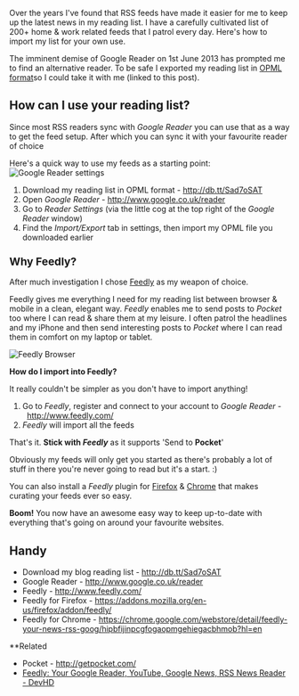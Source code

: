 
<div>

Over the years I've found that RSS feeds have made it easier for me to
keep up the latest news in my reading list. I have a carefully
cultivated list of 200+ home & work related feeds that I patrol every
day. Here's how to import my list for your own use.

</div>

<div>

The imminent demise of Google Reader on 1st June 2013 has prompted me to
find an alternative reader. To be safe I exported my reading list in
[OPML format](http://en.wikipedia.org/wiki/OPML)so I could take it with me (linked to this post).

</div>

## How can I use your reading list?

Since most RSS readers sync with _Google Reader_ you can use that as a
way to get the feed setup. After which you can sync it with your
favourite reader of choice

Here's a quick way to use my feeds as a starting point:
![Google Reader
settings](/assets/img/Screenshot_18_04_2013_14_09-300x207.png)

1.  Download my reading list in OPML format - <http://db.tt/Sad7oSAT>
2.  Open _Google Reader_ - <http://www.google.co.uk/reader>
3.  Go to _Reader Settings_ (via the little cog at the top right of the
    _Google Reader_ window)
4.  Find the *Import/Export* tab in settings, then import my OPML file
    you downloaded earlier

<div style="clear: both;">

</div>

### <span style="font-size: 1.17em;">Why Feedly?</span>

<div>

<div>

After much investigation I chose [Feedly](http://www.feedly.com/) as my weapon of choice.

</div>

Feedly gives me everything I need for my reading list between browser &
mobile in a clean, elegant way. _Feedly_ enables me to send posts to
_Pocket_ too where I can read & share them at my leisure. I often patrol
the headlines and my iPhone and then send interesting posts to _Pocket_
where I can read them in comfort on my laptop or tablet.

</div>

<div>

![Feedly Browser](/assets/img/Screenshot_18_04_2013_14_12-1024x651.png)

</div>

<div>

**How do I import into Feedly?**

</div>

<div>

It really couldn't be simpler as you don't have to import anything!

</div>

<div>

1.  Go to *Feedly*, register and connect to your account to _Google
    Reader_ -  <http://www.feedly.com/>
2.  *Feedly* will import all the feeds

</div>

<div>

That's it. **Stick with *Feedly*** as it supports 'Send to **Pocket**'

</div>

<div>

Obviously my feeds will only get you started as there's probably a lot
of stuff in there you're never going to read but it's a start. :)

</div>

<div>

You can also install a *Feedly* plugin for
[Firefox](https://addons.mozilla.org/en-us/firefox/addon/feedly/) &
[Chrome](https://chrome.google.com/webstore/detail/feedly-your-news-rss-goog/hipbfijinpcgfogaopmgehiegacbhmob?hl=en) that makes curating your feeds ever so easy.

</div>

<div>

**Boom!** You now have an awesome easy way to keep up-to-date with
everything that's going on around your favourite websites.

</div>

## Handy

<div>

- Download my blog reading list - <http://db.tt/Sad7oSAT>
- Google Reader - <http://www.google.co.uk/reader>
- Feedly - <http://www.feedly.com/>
- Feedly for
  Firefox - <https://addons.mozilla.org/en-us/firefox/addon/feedly/>
- Feedly for
  Chrome - <https://chrome.google.com/webstore/detail/feedly-your-news-rss-goog/hipbfijinpcgfogaopmgehiegacbhmob?hl=en>

\*\*Related

- Pocket - <http://getpocket.com/>
- [Feedly: Your Google Reader, YouTube, Google News, RSS News Reader -
  DevHD](https://itunes.apple.com/gb/app/feedly-your-google-reader/id396069556?mt=8&uo=4)

</div>
